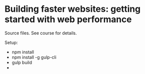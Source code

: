 # Building faster websites: getting started with web performance
Source files. See course for details.

Setup:
- npm install 
- npm install -g gulp-cli
- gulp build
- 